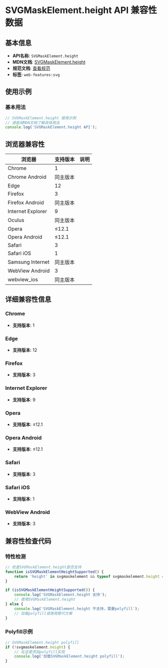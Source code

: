 # SVGMaskElement.height API 兼容性数据

## 基本信息

- **API名称**: `SVGMaskElement.height`
- **MDN文档**: [SVGMaskElement.height](https://developer.mozilla.org/docs/Web/API/SVGMaskElement/height)
- **规范文档**: [查看规范](https://drafts.fxtf.org/css-masking/#dom-svgmaskelement-height)
- **标签**: `web-features:svg`

## 使用示例

### 基本用法

```javascript
// SVGMaskElement.height 使用示例
// 请查阅MDN文档了解具体用法
console.log('SVGMaskElement.height API');
```

## 浏览器兼容性

| 浏览器 | 支持版本 | 说明 |
|--------|----------|------|
| Chrome | 1 |  |
| Chrome Android | 同主版本 |  |
| Edge | 12 |  |
| Firefox | 3 |  |
| Firefox Android | 同主版本 |  |
| Internet Explorer | 9 |  |
| Oculus | 同主版本 |  |
| Opera | ≤12.1 |  |
| Opera Android | ≤12.1 |  |
| Safari | 3 |  |
| Safari iOS | 1 |  |
| Samsung Internet | 同主版本 |  |
| WebView Android | 3 |  |
| webview_ios | 同主版本 |  |

## 详细兼容性信息

### Chrome

- **支持版本**: 1

### Edge

- **支持版本**: 12

### Firefox

- **支持版本**: 3

### Internet Explorer

- **支持版本**: 9

### Opera

- **支持版本**: ≤12.1

### Opera Android

- **支持版本**: ≤12.1

### Safari

- **支持版本**: 3

### Safari iOS

- **支持版本**: 1

### WebView Android

- **支持版本**: 3

## 兼容性检查代码

### 特性检测

```javascript
// 检查SVGMaskElement.height是否支持
function isSVGMaskElementHeightSupported() {
    return 'height' in svgmaskelement && typeof svgmaskelement.height === 'function';
}

if (isSVGMaskElementHeightSupported()) {
    console.log('SVGMaskElement.height 支持');
    // 使用SVGMaskElement.height
} else {
    console.log('SVGMaskElement.height 不支持，需要polyfill');
    // 加载polyfill或使用替代方案
}
```

### Polyfill示例

```javascript
// SVGMaskElement.height polyfill
if (!svgmaskelement.height) {
    // 在这里添加polyfill实现
    console.log('加载SVGMaskElement.height polyfill');
}
```

